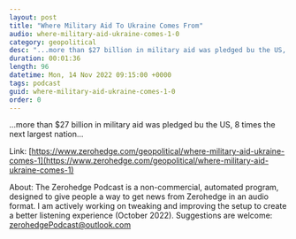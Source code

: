 ```yaml
---
layout: post
title: "Where Military Aid To Ukraine Comes From"
audio: where-military-aid-ukraine-comes-1-0
category: geopolitical
desc: "...more than $27 billion in military aid was pledged bu the US, 8 times the next largest nation..."
duration: 00:01:36
length: 96
datetime: Mon, 14 Nov 2022 09:15:00 +0000
tags: podcast
guid: where-military-aid-ukraine-comes-1-0
order: 0
---
```

...more than $27 billion in military aid was pledged bu the US, 8 times the next largest nation...

Link: [https://www.zerohedge.com/geopolitical/where-military-aid-ukraine-comes-1](https://www.zerohedge.com/geopolitical/where-military-aid-ukraine-comes-1)

About: The Zerohedge Podcast is a non-commercial, automated program, designed to give people a way to get news from Zerohedge in an audio format.  I am actively working on tweaking and improving the setup to create a better listening experience (October 2022).  Suggestions are welcome: [zerohedgePodcast@outlook.com](mailto:zerohedgePodcast@outlook.com)